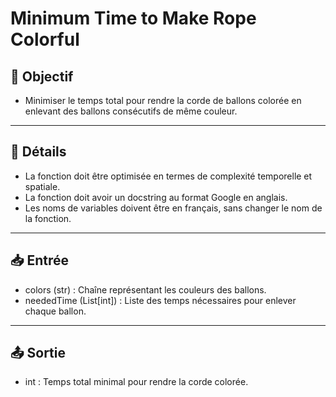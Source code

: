 # Minimum Time to Make Rope Colorful

## 🎯 Objectif

- Minimiser le temps total pour rendre la corde de ballons colorée en enlevant des ballons consécutifs de même couleur.

---

## 📝 Détails

- La fonction doit être optimisée en termes de complexité temporelle et spatiale.
- La fonction doit avoir un docstring au format Google en anglais.
- Les noms de variables doivent être en français, sans changer le nom de la fonction.

---

## 📥 Entrée

- colors (str) : Chaîne représentant les couleurs des ballons.
- neededTime (List[int]) : Liste des temps nécessaires pour enlever chaque ballon.


---

## 📤 Sortie

- int : Temps total minimal pour rendre la corde colorée.


